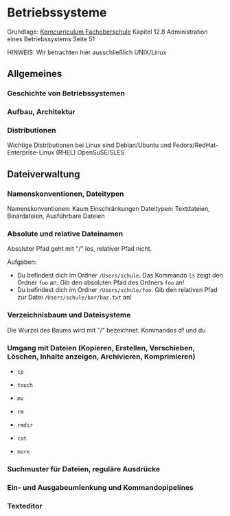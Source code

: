 # Betriebssysteme

Grundlage: [Kerncurriculum Fachoberschule](https://kultus.hessen.de/sites/kultus.hessen.de/files/2023-08/kc_fos_informationstechnik_2022.pdf) Kapitel 12.8 Administration eines Betriebssystems Seite 51

HINWEIS: Wir betrachten hier ausschließlich UNIX/Linux

## Allgemeines

### Geschichte von Betriebssystemen
### Aufbau, Architektur
### Distributionen

Wichtige Distributionen bei Linux sind Debian/Ubuntu und Fedora/RedHat-Enterprise-Linux (RHEL) OpenSuSE/SLES

## Dateiverwaltung

### Namenskonventionen, Dateitypen

Namenskonventionen: Kaum Einschränkungen
Dateitypen: Textdateien, Binärdateien, Ausführbare Dateien

### Absolute und relative Dateinamen

Absoluter Pfad geht mit "/" los, relativer Pfad nicht.

Aufgaben:

- Du befindest dich im Ordner `/Users/schule`. Das Kommando `ls` zeigt den Ordner `foo` an. Gib den absoluten
  Pfad des Ordners `foo` an!
- Du befindest dich im Ordner `/Users/schule/foo`. Gib den relativen Pfad zur Datei `/Users/schule/bar/baz.txt` an!

### Verzeichnisbaum und Dateisysteme

Die Wurzel des Baums wird mit "/" bezeichnet.
Kommandos df und du

### Umgang mit Dateien (Kopieren, Erstellen, Verschieben, Löschen, Inhalte anzeigen, Archivieren, Komprimieren)

- `cp`

- `touch`

- `mv` 

- `rm`

- `rmdir`

- `cat`

- `more`

### Suchmuster für Dateien, reguläre Ausdrücke
### Ein- und Ausgabeumlenkung und Kommandopipelines
### Texteditor
